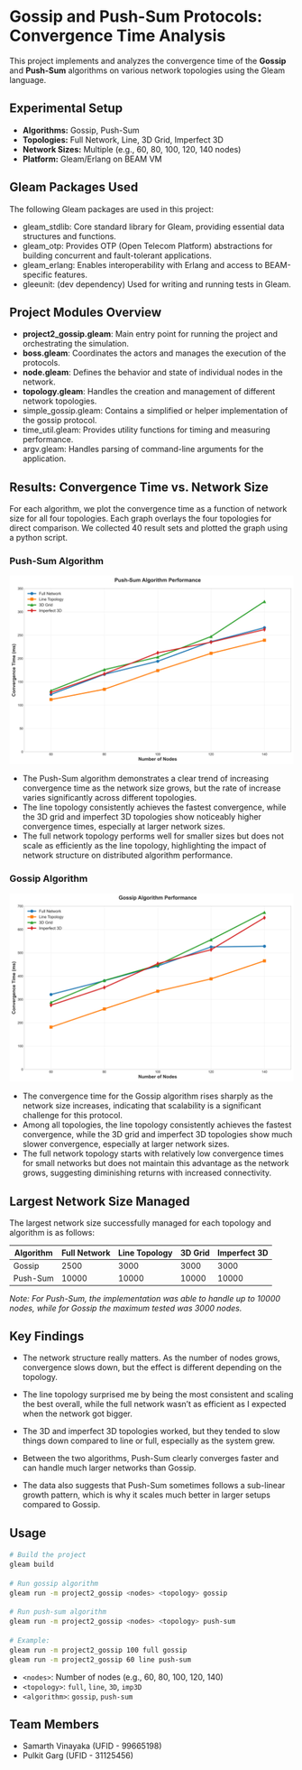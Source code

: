 # Gossip and Push-Sum Protocols: Convergence Time Analysis

This project implements and analyzes the convergence time of the **Gossip** and **Push-Sum** algorithms on various network topologies using the Gleam language.

## Experimental Setup

- **Algorithms:** Gossip, Push-Sum
- **Topologies:** Full Network, Line, 3D Grid, Imperfect 3D
- **Network Sizes:** Multiple (e.g., 60, 80, 100, 120, 140 nodes)
- **Platform:** Gleam/Erlang on BEAM VM

## Gleam Packages Used

The following Gleam packages are used in this project:

- gleam_stdlib: Core standard library for Gleam, providing essential data structures and functions.
- gleam_otp: Provides OTP (Open Telecom Platform) abstractions for building concurrent and fault-tolerant applications.
- gleam_erlang: Enables interoperability with Erlang and access to BEAM-specific features.
- gleeunit: (dev dependency) Used for writing and running tests in Gleam.

## Project Modules Overview

- **project2_gossip.gleam**: Main entry point for running the project and orchestrating the simulation.
- **boss.gleam**: Coordinates the actors and manages the execution of the protocols.
- **node.gleam**: Defines the behavior and state of individual nodes in the network.
- **topology.gleam**: Handles the creation and management of different network topologies.
- simple_gossip.gleam: Contains a simplified or helper implementation of the gossip protocol.
- time_util.gleam: Provides utility functions for timing and measuring performance.
- argv.gleam: Handles parsing of command-line arguments for the application.

## Results: Convergence Time vs. Network Size

For each algorithm, we plot the convergence time as a function of network size for all four topologies. Each graph overlays the four topologies for direct comparison. We collected 40 result sets and plotted the graph using a python script.

### Push-Sum Algorithm

![Gossip](PushSum_ss.png)

- The Push-Sum algorithm demonstrates a clear trend of increasing   convergence time as the network size grows, but the rate of increase varies significantly across different topologies.
- The line topology consistently achieves the fastest convergence, while the 3D grid and imperfect 3D topologies show noticeably higher convergence times, especially at larger network sizes.
- The full network topology performs well for smaller sizes but does not scale as efficiently as the line topology, highlighting the impact of network structure on distributed algorithm performance.

### Gossip Algorithm

![Gossip](Gossip_ss.png)

- The convergence time for the Gossip algorithm rises sharply as the network size increases, indicating that scalability is a significant challenge for this protocol.
- Among all topologies, the line topology consistently achieves the fastest convergence, while the 3D grid and imperfect 3D topologies show much slower convergence, especially at larger network sizes.
- The full network topology starts with relatively low convergence times for small networks but does not maintain this advantage as the network grows, suggesting diminishing returns with increased connectivity.


## Largest Network Size Managed

The largest network size successfully managed for each topology and algorithm is as follows:

| Algorithm  | Full Network  | Line Topology | 3D Grid | Imperfect 3D |
|------------|---------------|---------------|---------|--------------|
| Gossip     |  2500         |  3000         | 3000    | 3000         |
| Push-Sum   |  10000        |  10000        | 10000   | 10000        |

*Note: For Push-Sum, the implementation was able to handle up to 10000 nodes, while for Gossip the maximum tested was 3000 nodes.*

## Key Findings

- The network structure really matters. As the number of nodes grows, convergence slows down, but the effect is different depending on the topology.

- The line topology surprised me by being the most consistent and scaling the best overall, while the full network wasn’t as efficient as I expected when the network got bigger.

- The 3D and imperfect 3D topologies worked, but they tended to slow things down compared to line or full, especially as the system grew.

- Between the two algorithms, Push-Sum clearly converges faster and can handle much larger networks than Gossip.

- The data also suggests that Push-Sum sometimes follows a sub-linear growth pattern, which is why it scales much better in larger setups compared to Gossip.

## Usage

```bash
# Build the project
gleam build

# Run gossip algorithm
gleam run -m project2_gossip <nodes> <topology> gossip

# Run push-sum algorithm
gleam run -m project2_gossip <nodes> <topology> push-sum

# Example:
gleam run -m project2_gossip 100 full gossip
gleam run -m project2_gossip 60 line push-sum
```

- `<nodes>`: Number of nodes (e.g., 60, 80, 100, 120, 140)
- `<topology>`: `full`, `line`, `3D`, `imp3D`
- `<algorithm>`: `gossip`, `push-sum`

## Team Members

- Samarth Vinayaka (UFID - 99665198)
- Pulkit Garg (UFID - 31125456)
